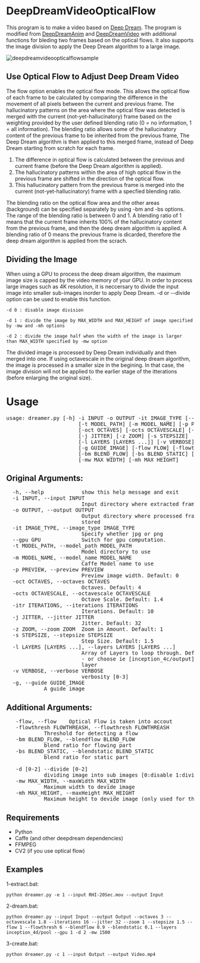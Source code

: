 # DeepDreamVideoOpticalFlow

This program is to make a video based on [Deep Dream](https://github.com/google/deepdream).
The program is modified from [DeepDreamAnim](https://github.com/samim23/DeepDreamAnim) and [DeepDreamVideo](https://github.com/graphific/DeepDreamVideo) with additional functions for bleding two frames based on the optical flows. It also supports the image division to apply the Deep Dream algorithm to a large image.

![deepdreamvideoopticalflowsample](http://i.imgur.com/eYHcs1h.gif "deep dream video sample")

## Use Optical Flow to Adjust Deep Dream Video

The flow option enables the optical flow mode. This allows the optical flow of each frame to be calculated by comparing the difference in the movement of all pixels between the current and previous frame. The hallucinatory patterns on the area where the optical flow was detected is merged with the current (not-yet-hallucinatory) frame based on the weighting provided by the user defined blending ratio (0 = no information, 1 = all information). The blending ratio allows some of the hallucinatory content of the previous frame to be inherited from the previous frame, The Deep Dream algorithm is then applied to this merged frame, instead of Deep Dream starting from scratch for each frame. 

1) The difference in optical flow is calculated between the previous and current frame (before the Deep Dream algorithm is applied). 
2) The hallucinatory patterns within the area of high optical flow in the previous frame are shifted in the direction of the optical flow.
3) This hallucinatory pattern from the previous frame is merged into the current (not-yet-hallucinatory) frame with a specfied blending ratio. 
 
The blending ratio on the optical flow area and the other areas (background) can be specified separately by using -bm and -bs options. The range of the blending ratio is between 0 and 1. A blending ratio of 1 means that the current frame inherits 100% of the hallucinatory content from the previous frame, and then the deep dream algorithm is applied. A blending ratio of 0 means the previous frame is dicarded, therefore the deep dream algorithm is applied from the scrach. 


## Dividing the Image

When using a GPU to process the deep dream algorithm, the maximum image size is capped by the video memory of your GPU.
In order to process large images such as 4K resolution, it is neccersary to divide the input image into smaller sub-images inorder to apply Deep Dream.
-d or --divide option can be used to enable this function.

`-d 0 : disable image division`

`-d 1 : divide the image by MAX_WIDTH and MAX_HEIGHT of image specified by -mw and -mh options`

`-d 2 : divide the image half when the width of the image is larger than MAX_WIDTH specified by -mw option`


The divided image is processed by Deep Dream individually and then merged into one.
If using octavescale in the original deep dream algorithm, the image is processed in a smaller size in the begining.
In that case, the image division will not be applied to the earlier stage of the itterations (before enlarging the original size).

# Usage

<pre>usage: dreamer.py [-h] -i INPUT -o OUTPUT -it IMAGE_TYPE [--gpu GPU]
                       [-t MODEL_PATH] [-m MODEL_NAME] [-p PREVIEW]
                       [-oct OCTAVES] [-octs OCTAVESCALE] [-itr ITERATIONS]
                       [-j JITTER] [-z ZOOM] [-s STEPSIZE]
                       [-l LAYERS [LAYERS ...]] [-v VERBOSE]
                       [-g GUIDE_IMAGE] [-flow FLOW] [-flowthresh FLOWTHREASH]
                       [-bm BLEND_FLOW] [-bs BLEND_STATIC] [-d DEVIDE_MODE]
                       [-mw MAX_WIDTH] [-mh MAX_HEIGHT]
</pre>       

## Original Arguments:
<pre>
  -h, --help            show this help message and exit
  -i INPUT, --input INPUT
                        Input directory where extracted frames are stored
  -o OUTPUT, --output OUTPUT
                        Output directory where processed frames are to be
                        stored
  -it IMAGE_TYPE, --image_type IMAGE_TYPE
                        Specify whether jpg or png
  --gpu GPU             Switch for gpu computation.
  -t MODEL_PATH, --model_path MODEL_PATH
                        Model directory to use
  -m MODEL_NAME, --model_name MODEL_NAME
                        Caffe Model name to use
  -p PREVIEW, --preview PREVIEW
                        Preview image width. Default: 0
  -oct OCTAVES, --octaves OCTAVES
                        Octaves. Default: 4
  -octs OCTAVESCALE, --octavescale OCTAVESCALE
                        Octave Scale. Default: 1.4
  -itr ITERATIONS, --iterations ITERATIONS
                        Iterations. Default: 10
  -j JITTER, --jitter JITTER
                        Jitter. Default: 32
  -z ZOOM, --zoom ZOOM  Zoom in Amount. Default: 1
  -s STEPSIZE, --stepsize STEPSIZE
                        Step Size. Default: 1.5
  -l LAYERS [LAYERS ...], --layers LAYERS [LAYERS ...]
                        Array of Layers to loop through. Default: [customloop]
                        - or choose ie [inception_4c/output] for that single
                        layer
  -v VERBOSE, --verbose VERBOSE
                        verbosity [0-3]
  -g, --guide GUIDE_IMAGE
			A guide image
</pre>
## Additional Arguments:
<pre>
   -flow, --flow	Optical Flow is taken into accout
   -flowthresh FLOWTHREASH, --flowthresh FLOWTHREASH
			Threshold for detecting a flow
   -bm BLEND_FLOW, --blendflow BLEND_FLOW
			blend ratio for flowing part
   -bs BLEND_STATIC, --blendstatic BLEND_STATIC
			blend ratio for static part

   -d [0-2] --divide [0-2]
			dividing image into sub images [0:disable 1:dividing to maxWidth, maxHeight 2:dividing half if width exceeds maxWidth]
   -mw MAX_WIDTH, --maxWidth MAX_WIDTH
			Maximum width to devide image
   -mh MAX_HEIGHT, --maxHeight MAX_HEIGHT
			Maximum height to devide image (only used for the divide mode 1)
</pre>

## Requirements

- Python
- Caffe (and other deepdream dependencies)
- FFMPEG
- CV2 (if you use optical flow)



## Examples
 1-extract.bat:
 
`python dreamer.py -e 1 --input RHI-20Sec.mov --output Input`

 2-dream.bat:

`python dreamer.py --input Input --output Output --octaves 3 --octavescale 1.8 --iterations 16 --jitter 32 --zoom 1 --stepsize 1.5 --flow 1 --flowthresh 6 --blendflow 0.9 --blendstatic 0.1 --layers inception_4d/pool --gpu 1 -d 2 -mw 1500`

 3-create.bat:

`python dreamer.py -c 1 --input Output --output Video.mp4`
